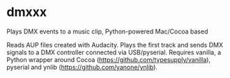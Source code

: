 dmxxx
=====

Plays DMX events to a music clip, Python-powered Mac/Cocoa based

Reads AUP files created with Audacity. Plays the first track and sends DMX signals to a DMX controller connected via USB/pyserial.
Requires vanilla, a Python wrapper around Cocoa (https://github.com/typesupply/vanilla), pyserial and ynlib (https://github.com/yanone/ynlib).
